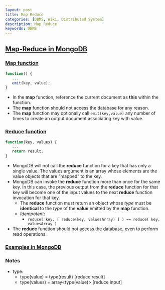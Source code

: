 ```yaml
---
layout: post
title: Map Reduce
categories: [DBMS, Wiki, Distributed System]
description: Map Reduce
keywords: DBMS
---
```


## [Map-Reduce in MongoDB](https://docs.mongodb.com/v3.2/core/map-reduce/)

### [Map function](https://docs.mongodb.com/manual/reference/method/db.collection.mapReduce/#requirements-for-the-map-function)

```js
function() {
   ...
   emit(key, value);
}
```

- In the **map** function, reference the current document as **this** within the function.
- The **map** function should not access the database for any reason.
- The **map** function may optionally call `emit(key,value)` any number of times to create an output document associating key with value.

### [Reduce function](https://docs.mongodb.com/manual/reference/method/db.collection.mapReduce/#requirements-for-the-reduce-function)

```js
function(key, values) {
   ...
   return result;
}
```

- MongoDB will not call the **reduce** function for a key that has only a single value. The values argument is an array whose elements are the value objects that are “mapped” to the key.
- MongoDB can invoke the **reduce** function more than once for the same key. In this case, the previous output from the **reduce** function for that key will become one of the input values to the next **reduce** function invocation for that key.
  - The **reduce** function must return an object whose *type* must be **identical** to the *type* of the **value** emitted by the **map** function.
  - *Idempotent*:
    - `reduce( key, [ reduce(key, valuesArray) ] ) == reduce( key, valuesArray )`
- The **reduce** function should not access the database, even to perform read operations.

### [Examples in MongoDB](https://docs.mongodb.com/manual/tutorial/map-reduce-examples/)

### Notes
- type: 
  - type(value) = type(result) [reduce result]
  - type(values) = array<type(value)> [reduce input]
